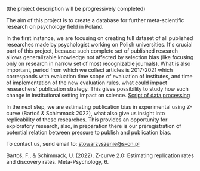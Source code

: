 (the project description will be progressively completed)

The aim of this project is to create a database for further meta-scientific research on psychology field in Poland.

In the first instance, we are focusing on creating full dataset of all published researches made by psychologist working on Polish universities. It's crucial part of this project, because such complete set of published research allows generalizable knowledge not affected by selection bias (like focusing only on research in narrow set of most recognizable journals).
What is also important, period from which we collect articles is 2017-2021 which corresponds with evaluation time scope of evaluation of institutes, and time of implementation of the new evaluation rules, what could impact researchers' publication strategy. This gives possibility to study how such change in institutional setting impact on science. [Script of data processing](./wikifiles/Script_of_data_processing.md)

In the next step, we are estimating publication bias in experimental using Z-curve (Bartoš & Schimmack 2022), what also give us insight into replicability of these researches. This provides an opportunity for exploratory research, also, in preparation there is our preregistration of potential relation between pressure to publish and publication bias.

To contact us, send email to: stowarzyszenie@s-on.pl



Bartoš, F., & Schimmack, U. (2022). Z-curve 2.0: Estimating replication rates and discovery rates. Meta-Psychology, 6.







